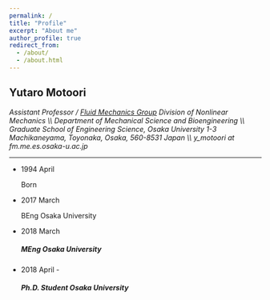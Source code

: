 ```yaml
---
permalink: /
title: "Profile"
excerpt: "About me"
author_profile: true
redirect_from: 
  - /about/
  - /about.html
---
```


<h2>
Yutaro Motoori
</h2>

<i>
Assistant Professor / <a href="https://fm.me.es.osaka-u.ac.jp">Fluid Mechanics Group</a>
</i>

<i>
Division of Nonlinear Mechanics \\
Department of Mechanical Science and Bioengineering \\
Graduate School of Engineering Science, Osaka University
</i>

<i>
1-3 Machikaneyama, Toyonaka, Osaka, 560-8531 Japan \\
y_motoori at fm.me.es.osaka-u.ac.jp
</i>

<hr>

<ul class="timeline">
<li>
	<p class="timeline-date">1994 April</p>
	<div class="timeline-content">
		<p>Born</p>
	</div>
</li>
<li>
	<p class="timeline-date">2017 March</p>
	<div class="timeline-content">
		<p>BEng Osaka University</p>
	</div>
</li>
<li>
	<p class="timeline-date">2018 March</p>
	<div class="timeline-content">
		<h5>MEng Osaka University</h5>
	</div>
</li>
<li>
	<p class="timeline-date">2018 April - </p>
	<div class="timeline-content">
		<h5>Ph.D. Student Osaka University</h5>
	</div>
</li>
</ul>
